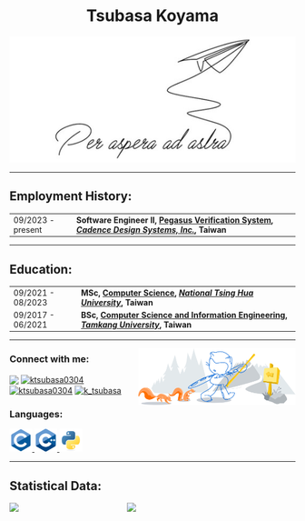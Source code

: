 <h1 align="center">Tsubasa Koyama</h1>
<p align="center">
  <img src="pictures/per_aspera_ad_astra.jpg" />
</p>

---
<h2 align="left">Employment History:</h2>
<table align="center">
  <tr>
    <td>09/2023 - present</td>
    <td>
      <b>Software Engineer II,
      <a href="https://www.cadence.com/en_US/home/tools/digital-design-and-signoff/silicon-signoff/pegasus-verification-system.html" target="_blank">Pegasus Verification System</a>,
      <a href="https://www.cadence.com/en_US/home.html/" target="_blank"><i>Cadence Design Systems, Inc.</i></a>,
      Taiwan</b>
    </td>
  </tr>
</table>

---
<h2 align="left">Education:</h2>
<table align="center">
  <tr>
    <td>09/2021 - 08/2023</td>
    <td>
      <b>MSc, 
      <a href="https://dcs.site.nthu.edu.tw/" target="_blank">Computer Science</a>, 
      <a href="https://www.nthu.edu.tw/" target="_blank"><i>National Tsing Hua University</i></a>, Taiwan</b>
    </td>
  </tr>
  <tr>
    <td>09/2017 - 06/2021</td>
    <td>
      <b>BSc, 
      <a href="http://www.csie.tku.edu.tw/" target="_blank">Computer Science and Information Engineering</a>, 
      <a href="https://www.tku.edu.tw/" target="_blank"><i>Tamkang University</i></a>, Taiwan</b>
    </td>
  </tr>
</table>

---
<img width="55%" align="right" alt="Github" src="pictures/git-header.svg" />
<h3 align="left">Connect with me:</h3>
<p align="left">
<a href="mailto:a0918050152@gmail.com" target="blank"><img align="center" src="https://img.shields.io/badge/Gmail-D14836?style=for-the-badge&logo=gmail&logoColor=white" /></a>
<a href="https://fb.com/ktsubasa0304" target="blank"><img align="center" src="https://raw.githubusercontent.com/rahuldkjain/github-profile-readme-generator/master/src/images/icons/Social/facebook.svg" alt="ktsubasa0304" height="30" width="40" /></a>
<a href="https://linkedin.com/in/ktsubasa0304" target="blank"><img align="center" src="https://raw.githubusercontent.com/rahuldkjain/github-profile-readme-generator/master/src/images/icons/Social/linked-in-alt.svg" alt="ktsubasa0304" height="30" width="40" /></a>
<a href="https://www.leetcode.com/k_tsubasa" target="blank"><img align="center" src="https://raw.githubusercontent.com/rahuldkjain/github-profile-readme-generator/master/src/images/icons/Social/leet-code.svg" alt="k_tsubasa" height="30" width="40" /></a>
</p>

<h3 align="left">Languages:</h3>
<p align="left">
<a href="https://www.cprogramming.com/" target="_blank" rel="noreferrer"> <img src="https://raw.githubusercontent.com/devicons/devicon/master/icons/c/c-original.svg" alt="c" width="40" height="40"/> </a>
<a href="https://www.w3schools.com/cpp/" target="_blank" rel="noreferrer"> <img src="https://raw.githubusercontent.com/devicons/devicon/master/icons/cplusplus/cplusplus-original.svg" alt="cplusplus" width="40" height="40"/> </a> 
<a href="https://www.python.org" target="_blank" rel="noreferrer"> <img src="https://raw.githubusercontent.com/devicons/devicon/master/icons/python/python-original.svg" alt="python" width="40" height="40"/> </a> 
</p>

---
<h2 align="left">Statistical Data:</h2>
<p>
<img align="left" width="41%" src="https://github-readme-stats-git-masterrstaa-rickstaa.vercel.app/api/top-langs/?username=Koyama-Tsubasa&layout=compact&hide=javascript,html&theme=react" />
<img width="56%" src="https://leetcard.jacoblin.cool/K_Tsubasa?theme=nord&font=ABeeZee" />
</p>

